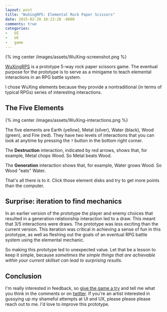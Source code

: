 ```yaml
---
layout: post
title: "WuXingRPS: Elemental Rock Paper Scissors"
date: 2015-02-28 10:13:28 -0600
comments: true
categories:
-   UI
-   UX
-   game
---
```

{% img center /images/assets/WuXing-screenshot.png %}

[WuXingRPS](http://zerosalife.itch.io/wuxingrps) is a prototype 5-way rock paper scissors game.  The eventual purpose for the prototype is to serve as a minigame to teach elemental interactions in an RPG battle system.

I chose WuXing elements because they provide a nontraditional (in terms of typical RPGs) series of interesting interactions.

## The Five Elements

{% img center /images/assets/WuXing-interactions.png %}

The five elements are Earth (yellow), Metal (silver), Water (black), Wood (green), and Fire (red).  They have two levels of interactions that you can look at anytime by pressing the `?` button in the bottom right corner.

The **Destruction** interaction, indicated by red arrows, shows that, for example, Metal chops Wood.  So Metal beats Wood.

The **Generation** interaction shows that, for example, Water grows Wood.  So Wood "eats" Water.

That's all there is to it.  Click those element disks and try to get more points than the computer.

## Surprise: iteration to find mechanics

In an earlier version of the prototype the player and enemy choices that resulted in a generation relationship interaction led to a draw.  This meant that 3/5 interactions were draws.  The prototype was less exciting than the current version.  This iteration was critical in achieving a sense of fun in this prototype, as well as fleshing out the goals of an eventual RPG battle system using the elemental mechanic.

So making this prototype led to unexpected value.  Let that be a lesson to keep it simple, because *sometimes the simple things that are achievable within your current skillset can lead to surprising results*.

## Conclusion

I'm really interested in feedback, so [give the game a try](http://zerosalife.itch.io/wuxingrps) and tell me what you think in the comments or on [twitter](http://twitter.com/zerosalife).  If you're an artist interested in gussying up my shameful attempts at UI and UX, please please please reach out to me.  I'd love to improve this prototype.
